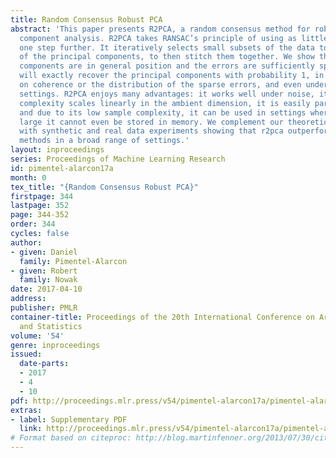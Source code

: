 ```yaml
---
title: Random Consensus Robust PCA
abstract: 'This paper presents R2PCA, a random consensus method for robust principal
  component analysis. R2PCA takes RANSAC’s principle of using as little data as possible
  one step further. It iteratively selects small subsets of the data to identify pieces
  of the principal components, to then stitch them together. We show that if the principal
  components are in general position and the errors are sufficiently sparse, R2PCA
  will exactly recover the principal components with probability 1, in lieu of assumptions
  on coherence or the distribution of the sparse errors, and even under adversarial
  settings. R2PCA enjoys many advantages: it works well under noise, its computational
  complexity scales linearly in the ambient dimension, it is easily parallelizable,
  and due to its low sample complexity, it can be used in settings where data is so
  large it cannot even be stored in memory. We complement our theoretical findings
  with synthetic and real data experiments showing that r2pca outperforms state-of-the-art
  methods in a broad range of settings.'
layout: inproceedings
series: Proceedings of Machine Learning Research
id: pimentel-alarcon17a
month: 0
tex_title: "{Random Consensus Robust PCA}"
firstpage: 344
lastpage: 352
page: 344-352
order: 344
cycles: false
author:
- given: Daniel
  family: Pimentel-Alarcon
- given: Robert
  family: Nowak
date: 2017-04-10
address: 
publisher: PMLR
container-title: Proceedings of the 20th International Conference on Artificial Intelligence
  and Statistics
volume: '54'
genre: inproceedings
issued:
  date-parts:
  - 2017
  - 4
  - 10
pdf: http://proceedings.mlr.press/v54/pimentel-alarcon17a/pimentel-alarcon17a.pdf
extras:
- label: Supplementary PDF
  link: http://proceedings.mlr.press/v54/pimentel-alarcon17a/pimentel-alarcon17a-supp.pdf
# Format based on citeproc: http://blog.martinfenner.org/2013/07/30/citeproc-yaml-for-bibliographies/
---
```

